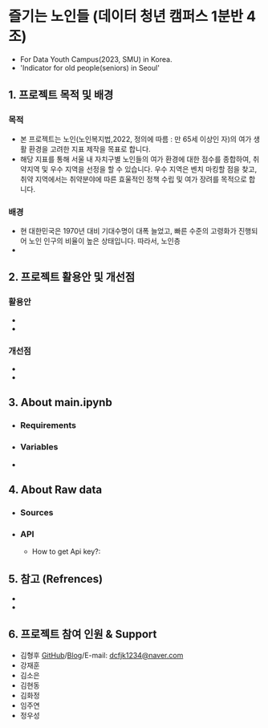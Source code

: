 # 즐기는 노인들 (데이터 청년 캠퍼스 1분반 4조)
- For Data Youth Campus(2023, SMU) in Korea.
- 'Indicator for old people(seniors) in Seoul'

## 1. 프로젝트 목적 및 배경
  ### 목적
  - 본 프로젝트는 노인(노인복지법,2022, 정의에 따름 : 만 65세 이상인 자)의 여가 생활 환경을 고려한 지표 제작을 목표로 합니다.
  - 해당 지표를 통해 서울 내 자치구별 노인들의 여가 환경에 대한 점수를 종합하여, 취약지역 및 우수 지역을 선정을 할 수 있습니다.
    우수 지역은 벤치 마킹할 점을 찾고, 취약 지역에서는 취약분야에 따른 효울적인 정책 수립 및 여가 장려를 목적으로 합니다.

  ### 배경
  - 현 대한민국은 1970년 대비 기대수명이 대폭 늘었고, 빠른 수준의 고령화가 진행되어 노인 인구의 비율이 높은 상태입니다.
    따라서, 노인층
  -
  

## 2. 프로젝트 활용안 및 개선점
 ### 활용안
  -
  -
 ### 개선점
  -
  -
## 3. About main.ipynb
 - ### Requirements
 - ### Variables
 - 
## 4. About Raw data
 - ### Sources
 - ### API
   - How to get Api key?: 
## 5. 참고 (Refrences)
 -
 -
## 6. 프로젝트 참여 인원 & Support
- 김형후 [GitHub](https://github.com/Shaerrr)/[Blog](https://blog.naver.com/dcfjk1234)/E-mail: dcfjk1234@naver.com
- 강재훈 
- 김소은
- 김현동
- 김화정
- 임주연
- 정우성
  
